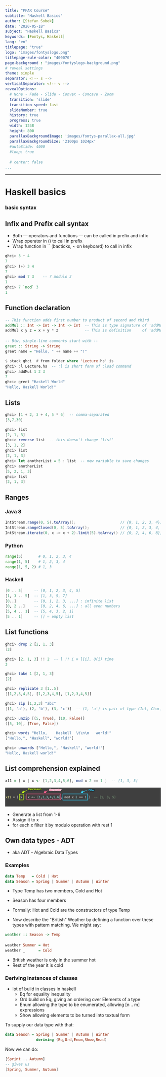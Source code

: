 ```yaml
---
title: "PPAR Course"
subtitle: "Haskell Basics"
author: [Stefan Sobek]
date: "2020-05-18"
subject: "Haskell Basics"
keywords: [Fontys, Haskell]
lang: "en"
titlepage: "true"
logo: "images/fontyslogo.png"
titlepage-rule-color: "400070"
page-background : "images/fontyslogo-background.png"
# reveal settings
theme: simple
separator: <!-- s -->
verticalSeparator: <!-- v -->
revealOptions:
  # None - Fade - Slide - Convex - Concave - Zoom
  transition: 'slide'
  transition-speed: fast
  slideNumber: true
  history: true
  progress: true
  width: 1248
  height: 800
  parallaxBackgroundImage: 'images/fontys-parallax-all.jpg'
  parallaxBackgroundSize: '2100px 1024px'
  #autoSlide: 4000
  #loop: true

  # center: false
...
```

---

# Haskell basics

### basic syntax 
<!-- .slide: data-background="images/slides-headline-background.jpg" -->
<!-- s -->

## Infix and Prefix call syntax

- Both — operators and functions — can be called in prefix and infix
- Wrap operator in () to call in prefix
- Wrap function in `` (bacticks, ~ on keyboard) to call in infix

```haskell
ghci> 3 + 4
7
ghci> (+) 3 4
7
ghci> mod 7 3    -- 7 modulo 3
1
ghci> 7 `mod` 3
1
```
<!-- .element: class="fragment" -->

<!-- s -->

## Function declaration

```haskell
-- This function adds first number to product of second and third
addMul :: Int -> Int -> Int -> Int  -- This is type signature of 'addMul'
addMul x y z = x + y * z            -- This is definition     of 'addMul'

-- Btw, single-line comments start with --
greet :: String -> String
greet name = "Hello, " ++ name ++ "!"
```
<!-- .element: class="fragment" -->

```haskell
$ stack ghci  # from folder where 'Lecture.hs' is
ghci> :l Lecture.hs  -- :l is short form of :load command
ghci> addMul 1 2 3
7
ghci> greet "Haskell World"
"Hello, Haskell World!"
```
<!-- .element: class="fragment" -->
<!-- s -->

## Lists

```haskell
ghci> [1 + 2, 3 + 4, 5 * 6]  -- comma-separated
[3,7,30]
```
<!-- .element: class="fragment" -->

```haskell
ghci> list
[2, 1, 3]
ghci> reverse list  -- this doesn't change 'list'
[3, 1, 2]
ghci> list
[2, 1, 3]
ghci> let anotherList = 5 : list  -- new variable to save changes
ghci> anotherList
[5, 2, 1, 3]
ghci> list
[2, 1, 3]
```
<!-- .element: class="fragment" -->
<!-- s -->

## Ranges

### Java 8

```java
IntStream.range(0, 5).toArray();                    // {0, 1, 2, 3, 4};
IntStream.rangeClosed(0, 5).toArray();              // {0, 1, 2, 3, 4, 5};
IntStream.iterate(0, x -> x + 2).limit(5).toArray() // {0, 2, 4, 6, 8};
```
<!-- .element: class="fragment" -->

### Python

```python
range(5)       # 0, 1, 2, 3, 4
range(1, 5)    # 1, 2, 3, 4
range(1, 5, 2) # 1, 3
```
<!-- .element: class="fragment" -->

### Haskell

```haskell
[0 .. 5]     -- [0, 1, 2, 3, 4, 5]
[1, 3 .. 5]  -- [1, 3, 5, 7]
[0..]        -- [0, 1, 2, 3, ...] : infinite list
[0, 2 ..]    -- [0, 2, 4, 6, ...] : all even numbers
[5, 4 .. 1]  -- [5, 4, 3, 2, 1]
[5 .. 1]     -- [] — empty list
```
<!-- .element: class="fragment" -->
<!-- s -->

## List functions

```haskell
ghci> drop 2 [2, 1, 3]
[3]
```
<!-- .element: class="fragment" -->

```haskell
ghci> [2, 1, 3] !! 2  -- l !! i ≡ l[i], O(i) time
3
```
<!-- .element: class="fragment" -->

```haskell
ghci> take 1 [2, 1, 3]
[2]
```
<!-- .element: class="fragment" -->

```haskell
ghci> replicate 3 [1..5]
[[1,2,3,4,5], [1,2,3,4,5], [1,2,3,4,5]]
```
<!-- .element: class="fragment" -->

```haskell
ghci> zip [1,2,3] "abc"
[(1, 'a'), (2, 'b'), (3, 'c')]  -- (1, 'a') is pair of type (Int, Char)
```
<!-- .element: class="fragment" -->

```haskell
ghci> unzip [(5, True), (10, False)]
([5, 10], [True, False])
```
<!-- .element: class="fragment" -->

```haskell
ghci> words "Hello,    Haskell  \t\n\n   world!"
["Hello,", "Haskell", "world!"]
```
<!-- .element: class="fragment" -->

```haskell
ghci> unwords ["Hello,", "Haskell", "world!"]
"Hello, Haskell world!"
```
<!-- .element: class="fragment" -->
<!-- s -->

## List comprehension explained

```haskell
x11 = [ x | x <- [1,2,3,4,5,6], mod x 2 == 1 ]  -- [1, 3, 5]
```
<!-- .element: class="fragment" -->

![List comprehension explained](images/list_comprehension_explained.jpg)
<!-- .element: class="fragment" -->

- Generate a list from 1-6<!-- .element: class="fragment" -->
- Assign it to x<!-- .element: class="fragment" -->
- for each x filter it by modulo operation with rest 1<!-- .element: class="fragment" -->

<!-- s -->

## Own data types - ADT

- aka ADT - Algebraic Data Types

### Examples

```haskell
data Temp   = Cold | Hot
data Season = Spring | Summer | Autumn | Winter
```
<!-- .element: class="fragment" -->

- Type Temp has two members, Cold and Hot 
<!-- .element: class="fragment" -->
- Season has four members
<!-- .element: class="fragment" -->
- Formally: Hot and Cold are the constructors of type Temp
<!-- .element: class="fragment" -->

<!-- s -->

- Now describe the "British" Weather by defining a function over these types with pattern matching. We might say:

```haskell
weather :: Season -> Temp

weather Summer = Hot
weather _      = Cold
```
<!-- .element: class="fragment" -->

- British weather is only in the summer hot<!-- .element: class="fragment" -->
- Rest of the year it is cold<!-- .element: class="fragment" -->

<!-- s -->

### Deriving instances of classes

- lot of build in classes in haskell<!-- .element: class="fragment" -->
  - Eq for equality inequality<!-- .element: class="fragment" -->
  - Ord build on Eq, giving an ordering over Elements of a type<!-- .element: class="fragment" -->
  - Enum allowing the type to be enumerated, allowing [n .. m] expressions<!-- .element: class="fragment" -->
  - Show allowing elements to be turned into textual form<!-- .element: class="fragment" -->

To supply our data type with that: <!-- .element: class="fragment" -->

```haskell
data Season = Spring | Summer | Autumn | Winter
              deriving (Eq,Ord,Enum,Show,Read)
```
<!-- .element: class="fragment" -->

Now we can do: <!-- .element: class="fragment" -->

```haskell
[Sprint .. Autumn]
-- gives us
[Spring, Summer, Autumn]
```
<!-- .element: class="fragment" -->
